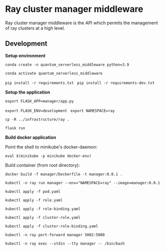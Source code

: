 Ray cluster manager middleware
==============================

Ray cluster manager middleware is the API which permits the management of ray clusters at a high level.


## Development

**Setup environment**

`conda create -n quantum_serverless_middleware python=3.9
`

`conda activate quantum_serverless_middleware
`

`pip install -r requirements.txt
`
`pip install -r requirements-dev.txt
`

**Setup the application** 

`export FLASK_APP=manager/app.py
`

`export FLASK_ENV=development
`
`export NAMESPACE=ray`

`cp -R ../infrastructure/ray .`

`flask run`

**Build docker application**

Point the shell to minikube's docker-daemon:

`eval $(minikube -p minikube docker-env)`

Build container (from root directory):


`docker build -f manager/Dockerfile -t manager:0.0.1 .`


`kubectl -n ray run manager --env="NAMESPACE=ray" --image=manager:0.0.1`



`kubectl apply -f pod.yaml`

`kubectl apply -f role.yaml`

`kubectl apply -f role-binding.yaml`

`kubectl apply -f cluster-role.yaml`

`kubectl apply -f cluster-role-binding.yaml`


`kubectl -n ray port-forward manager 5002:5000`

`kubectl -n ray exec --stdin --tty manager -- /bin/bash`